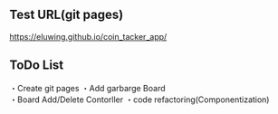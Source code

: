 ## Test URL(git pages)
https://eluwing.github.io/coin_tacker_app/

## ToDo List

・Create git pages 
・Add garbarge Board  
・Board Add/Delete Contorller 
・code refactoring(Componentization)  
